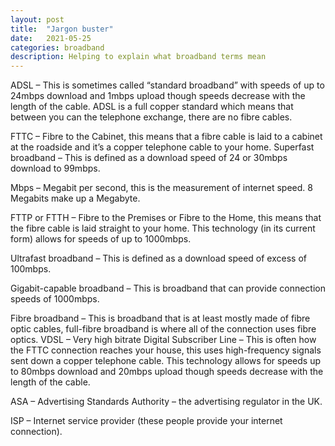 ```yaml
---
layout: post
title:  "Jargon buster"
date:   2021-05-25
categories: broadband
description: Helping to explain what broadband terms mean
---
```

ADSL – This is sometimes called “standard broadband” with speeds of up to 24mbps download and 1mbps upload though speeds decrease with the length of the cable. ADSL is a full copper standard which means that between you can the telephone exchange, there are no fibre cables. <br>

FTTC – Fibre to the Cabinet, this means that a fibre cable is laid to a cabinet at the roadside and it’s a copper telephone cable to your home.
Superfast broadband – This is defined as a download speed of 24 or 30mbps download to 99mbps. <br>

Mbps – Megabit per second, this is the measurement of internet speed. 8 Megabits make up a Megabyte. <br>

FTTP or FTTH – Fibre to the Premises or Fibre to the Home, this means that the fibre cable is laid straight to your home. This technology (in its current form) allows for speeds of up to 1000mbps. <br>

Ultrafast broadband – This is defined as a download speed of excess of 100mbps. <br>

Gigabit-capable broadband – This is broadband that can provide connection speeds of 1000mbps. <br>

Fibre broadband – This is broadband that is at least mostly made of fibre optic cables, full-fibre broadband is where all of the connection uses fibre optics.
VDSL – Very high bitrate Digital Subscriber Line – This is often how the FTTC connection reaches your house, this uses high-frequency signals sent down a copper telephone cable. This technology allows for speeds up to 80mbps download and 20mbps upload though speeds decrease with the length of the cable. <br>

ASA – Advertising Standards Authority – the advertising regulator in the UK. <br>

ISP – Internet service provider (these people provide your internet connection).
